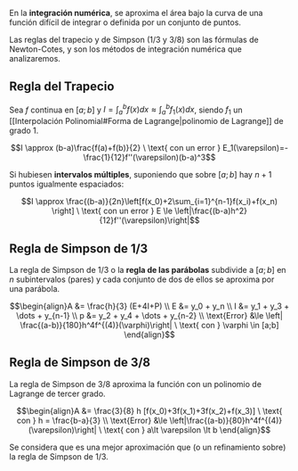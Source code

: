 En la **integración numérica**, se aproxima el área bajo la curva de una función difícil de integrar o definida por un conjunto de puntos. 

Las reglas del trapecio y de Simpson ($1/3$ y $3/8$) son las fórmulas de Newton-Cotes, y son los métodos de integración numérica que analizaremos.

## Regla del Trapecio

Sea $f$ continua en $[a;b]$ y $I=\int_a^b f(x)dx \approx \int_a^bf_1(x)dx$, siendo $f_1$ un [[Interpolación Polinomial#Forma de Lagrange|polinomio de Lagrange]] de grado 1.

$$I \approx (b-a)\frac{f(a)+f(b)}{2} \ \text{ con un error } E_1(\varepsilon)=-\frac{1}{12}f''(\varepsilon)(b-a)^3$$

Si hubiesen **intervalos múltiples**, suponiendo que sobre $[a;b]$ hay $n+1$ puntos igualmente espaciados:

$$I \approx \frac{(b-a)}{2n}\left[f(x_0)+2\sum_{i=1}^{n-1}f(x_i)+f(x_n) \right] \ \text{ con un error } E \le \left|\frac{(b-a)h^2}{12}f''(\varepsilon)\right|$$

## Regla de Simpson de $1/3$

La regla de Simpson de $1/3$ o la **regla de las parábolas** subdivide a $[a;b]$ en $n$ subintervalos (pares) y cada conjunto de dos de ellos se aproxima por una parábola.

$$\begin{align}A &= \frac{h}{3} (E+4I+P) \\
E &= y_0 + y_n \\
I &= y_1 + y_3 + \dots + y_{n-1} \\
p &= y_2 + y_4 + \dots + y_{n-2} \\
\text{Error} &\le \left| \frac{(a-b)}{180}h^4f^{(4)}(\varphi)\right| \ \text{ con } \varphi \in [a;b]
\end{align}$$

## Regla de Simpson de $3/8$

La regla de Simpson de $3/8$ aproxima la función con un polinomio de Lagrange de tercer grado.

$$\begin{align}A &= \frac{3}{8} h [f(x_0)+3f(x_1)+3f(x_2)+f(x_3)] \ \text{ con } h = \frac{b-a}{3} \\
\text{Error} &\le \left|\frac{(a-b)}{80}h^4f^{(4)}(\varepsilon)\right| \ \text{ con } a\lt \varepsilon \lt b
\end{align}$$

Se considera que es una mejor aproximación que (o un refinamiento sobre) la regla de Simpson de $1/3$.
